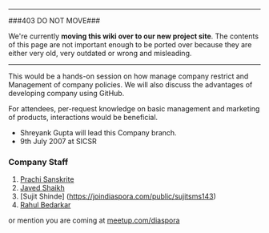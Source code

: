 ----

###403 DO NOT MOVE###

We're currently **moving this wiki over to our new project site**. The contents of this page are not important enough to be ported over because they are either very old, very outdated or wrong and misleading. 

----

This would be a hands-on session on how manage company restrict and Management of company policies. We will also discuss the advantages of developing company using GitHub.

For attendees, per-request knowledge on basic management and marketing of products, interactions would be beneficial.

* Shreyank Gupta will lead this Company branch.
* 9th July 2007 at SICSR


### Company Staff ####
1. [Prachi Sanskrite](https://joindiaspora.com/public/prachis)
2. [Javed Shaikh](https://joindiaspora.com/public/iamjaved)
3. [Sujit Shinde] (https://joindiaspora.com/public/sujitsms143)
4. [Rahul Bedarkar](https://joindiaspora.com/public/rbs22)



or mention you are coming at [meetup.com/diaspora](http://www.meetup.com/Diaspora/Pune/282351/)
